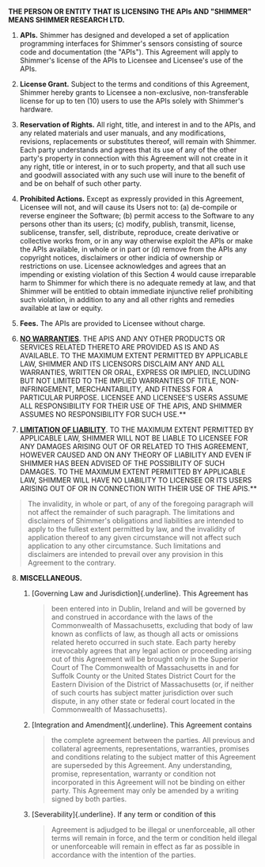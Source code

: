 **THE PERSON OR ENTITY THAT IS LICENSING THE APIs AND "SHIMMER" MEANS
SHIMMER RESEARCH LTD.**

1.  **APIs.** Shimmer has designed and developed a set of application
    programming interfaces for Shimmer's sensors consisting of source
    code and documentation (the "APIs"). This Agreement will apply to
    Shimmer's license of the APIs to Licensee and Licensee's use of the
    APIs.

2.  **License Grant.** Subject to the terms and conditions of this
    Agreement, Shimmer hereby grants to Licensee a non-exclusive,
    non-transferable license for up to ten (10) users to use the APIs
    solely with Shimmer's hardware.

3.  **Reservation of Rights.** All right, title, and interest in and to
    the APIs, and any related materials and user manuals, and any
    modifications, revisions, replacements or substitutes thereof, will
    remain with Shimmer. Each party understands and agrees that its use
    of any of the other party's property in connection with this
    Agreement will not create in it any right, title or interest, in or
    to such property, and that all such use and goodwill associated with
    any such use will inure to the benefit of and be on behalf of such
    other party.

4.  **Prohibited Actions.** Except as expressly provided in this
    Agreement, Licensee will not, and will cause its Users not to: (a)
    de-compile or reverse engineer the Software; (b) permit access to
    the Software to any persons other than its users; (c) modify,
    publish, transmit, license, sublicense, transfer, sell, distribute,
    reproduce, create derivative or collective works from, or in any way
    otherwise exploit the APIs or make the APIs available, in whole or
    in part or (d) remove from the APIs any copyright notices,
    disclaimers or other indicia of ownership or restrictions on use.
    Licensee acknowledges and agrees that an impending or existing
    violation of this Section 4 would cause irreparable harm to Shimmer
    for which there is no adequate remedy at law, and that Shimmer will
    be entitled to obtain immediate injunctive relief prohibiting such
    violation, in addition to any and all other rights and remedies
    available at law or equity.

5.  **Fees.** The APIs are provided to Licensee without charge.

6.  <ins>**NO WARRANTIES**</ins>. THE APIS AND ANY OTHER PRODUCTS OR
    SERVICES RELATED THERETO ARE PROVIDED AS IS AND AS AVAILABLE. TO THE
    MAXIMUM EXTENT PERMITTED BY APPLICABLE LAW, SHIMMER AND ITS
    LICENSORS DISCLAIM ANY AND ALL WARRANTIES, WRITTEN OR ORAL, EXPRESS
    OR IMPLIED, INCLUDING BUT NOT LIMITED TO THE IMPLIED WARRANTIES OF
    TITLE, NON-INFRINGEMENT, MERCHANTABILITY, AND FITNESS FOR A
    PARTICULAR PURPOSE. LICENSEE AND LICENSEE'S USERS ASSUME ALL
    RESPONSIBILITY FOR THEIR USE OF THE APIS, AND SHIMMER ASSUMES NO
    RESPONSIBILITY FOR SUCH USE.**

7.  <ins>**LIMITATION OF LIABILITY**</ins>. TO THE MAXIMUM EXTENT
    PERMITTED BY APPLICABLE LAW, SHIMMER WILL NOT BE LIABLE TO LICENSEE
    FOR ANY DAMAGES ARISING OUT OF OR RELATED TO THIS AGREEMENT, HOWEVER
    CAUSED AND ON ANY THEORY OF LIABILITY AND EVEN IF SHIMMER HAS BEEN
    ADVISED OF THE POSSIBILITY OF SUCH DAMAGES. TO THE MAXIMUM EXTENT
    PERMITTED BY APPLICABLE LAW, SHIMMER WILL HAVE NO LIABILITY TO
    LICENSEE OR ITS USERS ARISING OUT OF OR IN CONNECTION WITH THEIR USE
    OF THE APIS.**

> The invalidity, in whole or part, of any of the foregoing paragraph
> will not affect the remainder of such paragraph. The limitations and
> disclaimers of Shimmer's obligations and liabilities are intended to
> apply to the fullest extent permitted by law, and the invalidity of
> application thereof to any given circumstance will not affect such
> application to any other circumstance. Such limitations and
> disclaimers are intended to prevail over any provision in this
> Agreement to the contrary.

8.  **MISCELLANEOUS.**

    1.  [Governing Law and Jurisdiction]{.underline}. This Agreement has
        > been entered into in Dublin, Ireland and will be governed by
        > and construed in accordance with the laws of the Commonwealth
        > of Massachusetts, excluding that body of law known as
        > conflicts of law, as though all acts or omissions related
        > hereto occurred in such state. Each party hereby irrevocably
        > agrees that any legal action or proceeding arising out of this
        > Agreement will be brought only in the Superior Court of The
        > Commonwealth of Massachusetts in and for Suffolk County or the
        > United States District Court for the Eastern Division of the
        > District of Massachusetts (or, if neither of such courts has
        > subject matter jurisdiction over such dispute, in any other
        > state or federal court located in the Commonwealth of
        > Massachusetts).

    2.  [Integration and Amendment]{.underline}. This Agreement contains
        > the complete agreement between the parties. All previous and
        > collateral agreements, representations, warranties, promises
        > and conditions relating to the subject matter of this
        > Agreement are superseded by this Agreement. Any understanding,
        > promise, representation, warranty or condition not
        > incorporated in this Agreement will not be binding on either
        > party. This Agreement may only be amended by a writing signed
        > by both parties.

    3.  [Severability]{.underline}. If any term or condition of this
        > Agreement is adjudged to be illegal or unenforceable, all
        > other terms will remain in force, and the term or condition
        > held illegal or unenforceable will remain in effect as far as
        > possible in accordance with the intention of the parties.
